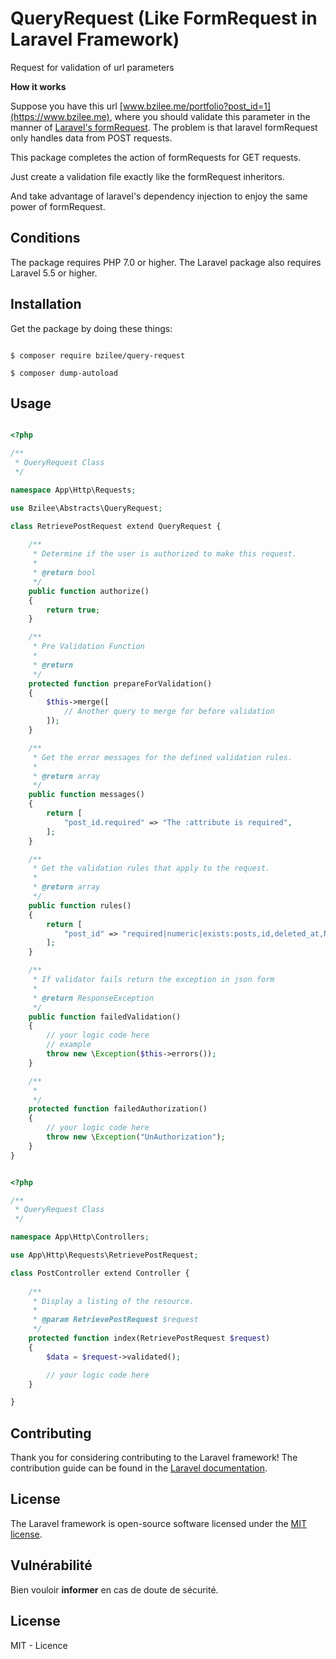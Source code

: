 # QueryRequest (Like FormRequest in Laravel Framework)

Request for validation of url parameters

**How it works**

Suppose you have this url  [www.bzilee.me/portfolio?post_id=1](https://www.bzilee.me),
where you should validate this parameter in the manner of [Laravel's formRequest](https://laravel.com/api/5.5/Illuminate/Foundation/Http/FormRequest.html). The problem is that laravel formRequest only handles data from POST requests.

This package completes the action of formRequests for GET requests.

Just create a validation file exactly like the formRequest inheritors.

And take advantage of laravel's dependency injection to enjoy the same power of formRequest.

## Conditions

The package requires PHP 7.0 or higher. The Laravel package also requires Laravel 5.5 or higher.

## Installation

Get the package by doing these things:

```shel

$ composer require bzilee/query-request

$ composer dump-autoload

```

## Usage

```php

<?php

/**
 * QueryRequest Class
 */

namespace App\Http\Requests;

use Bzilee\Abstracts\QueryRequest;

class RetrievePostRequest extend QueryRequest {
    
    /**
     * Determine if the user is authorized to make this request.
     *
     * @return bool
     */
    public function authorize()
    {
        return true;
    }

    /**
	 * Pre Validation Function
     * 
     * @return 
	 */
	protected function prepareForValidation()
	{
        $this->merge([
            // Another query to merge for before validation
        ]);
	}

    /**
	 * Get the error messages for the defined validation rules.
	 *
	 * @return array
	 */
	public function messages()
	{
		return [
			"post_id.required" => "The :attribute is required",
		];
	}

    /**
     * Get the validation rules that apply to the request.
     *
     * @return array
     */
    public function rules()
    {
        return [
            "post_id" => "required|numeric|exists:posts,id,deleted_at,NULL",
        ];
    }

    /**
     * If validator fails return the exception in json form
     * 
     * @return ResponseException
     */
    public function failedValidation()
    {
        // your logic code here
        // example
        throw new \Exception($this->errors());
    }

    /**
     *
     */
    protected function failedAuthorization()
    {
        // your logic code here
        throw new \Exception("UnAuthorization");
    }
}

```

```php

<?php

/**
 * QueryRequest Class
 */

namespace App\Http\Controllers;

use App\Http\Requests\RetrievePostRequest;

class PostController extend Controller {
    
    /**
     * Display a listing of the resource.
     *
     * @param RetrievePostRequest $request
     */
    protected function index(RetrievePostRequest $request)
    {
        $data = $request->validated();

        // your logic code here
    }

}

```


## Contributing

Thank you for considering contributing to the Laravel framework! The contribution guide can be found in the [Laravel documentation](https://laravel.com/docs/contributions).

## License

The Laravel framework is open-source software licensed under the [MIT license](https://opensource.org/licenses/MIT).


## Vulnérabilité

Bien vouloir **informer** en cas de doute de sécurité.

## License

MIT - Licence